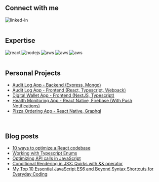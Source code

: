 ## Connect with me
[<img align="left" alt="linked-in" src="https://img.shields.io/badge/linkedin-%230077B5.svg?&style=for-the-badge&logo=linkedin&logoColor=white" />](https://www.linkedin.com/in/zishan-tareque/)

<br>
<br>

## Expertise
<img align="left" alt="react" src="https://img.shields.io/badge/react%20-%2320232a.svg?&style=for-the-badge&logo=react&logoColor=%2361DAFB" />
<img align="left" alt="nodejs" src="https://img.shields.io/badge/node.js%20-%2343853D.svg?&style=for-the-badge&logo=node.js&logoColor=white" />
<img align="left" alt="aws" src="https://img.shields.io/badge/Amazon%20AWS-%23232F3E?logo=amazon-aws&logoColor=white&style=for-the-badge" />
<img align="left" alt="aws" src="https://img.shields.io/badge/firebase-ffca28?style=for-the-badge&logo=firebase&logoColor=black" />
<img align="left" alt="aws" src="https://shields.io/badge/TypeScript-3178C6?logo=TypeScript&logoColor=FFF&style=for-the-badge" />

<br>
<br>

## Personal Projects
- [Audit Log App - Backend (Express, Mongo)](https://github.com/Zishan3165/audit-log-app-backend)
- [Audit Log App - Frontend (React, Typescript, Webpack)](https://github.com/Zishan3165/audit-log-app)
- [Digital Wallet App - Frontend (NextJS, Typescript)](https://github.com/Zishan3165/digital-wallet-app)
- [Health Monitoring App - React Native, Firebase (With Push Notifications)](https://github.com/Zishan3165/health-monitoring-app)
- [Pizza Ordering App - React Native, Graphql](https://github.com/Zishan3165/pizza-restaurant-app)

<br>

## Blog posts
<!-- BLOG-POST-LIST:START -->
- [10 ways to optimize a React codebase](https://zishantareque.hashnode.dev/10-ways-to-optimize-a-react-codebase)
- [Working with Typescript Enums](https://zishantareque.hashnode.dev/working-with-typescript-enums)
- [Optimizing API calls in JavaScript](https://zishantareque.hashnode.dev/optimizing-api-calls-in-javascript)
- [Conditional Rendering in JSX: Quirks with && operator](https://zishantareque.hashnode.dev/conditional-rendering-in-jsx-quirks-with-operator)
- [My Top 10 Essential JavaScript ES6 and Beyond Syntax Shortcuts for Everyday Coding](https://zishantareque.hashnode.dev/my-top-10-essential-javascript-es6-and-beyond-syntax-shortcuts-for-everyday-coding)
<!-- BLOG-POST-LIST:END -->



<!--
**Zishan3165/Zishan3165** is a ✨ _special_ ✨ repository because its `README.md` (this file) appears on your GitHub profile.

Here are some ideas to get you started:

- 🔭 I’m currently working on ...
- 🌱 I’m currently learning ...
- 👯 I’m looking to collaborate on ...
- 🤔 I’m looking for help with ...
- 💬 Ask me about ...
- 📫 How to reach me: ...
- 😄 Pronouns: ...
- ⚡ Fun fact: ...
-->
